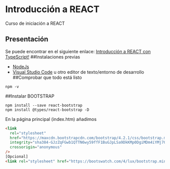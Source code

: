# Introducción a REACT
Curso de iniciación a REACT
## Presentación
Se puede encontrar en el siguiente enlace: [Introducción a REACT con TypeScript!](https://prezi.com/7oa2frl1vls0/?token=2cd8063434a922f09fdd1482108d2c43eadebe3023bf510be4a47753af6b4520&utm_campaign=share&utm_medium=copy&rc=ex0share)
##Instalaciones previas
- [NodeJs](https://nodejs.org/en/)
- [Visual Studio Code](https://code.visualstudio.com/) u otro editor de texto/entorno de desarrollo
##Comprobar que todo está listo
```shell
npm -v
```
##Instalar BOOTSTRAP
```shell
npm install --save react-bootstrap
npm install @types/react-bootstrap -D
```

En la página principal (index.htm) añadimos

```html
<link
  rel="stylesheet"
  href="https://maxcdn.bootstrapcdn.com/bootstrap/4.2.1/css/bootstrap.min.css"
  integrity="sha384-GJzZqFGwb1QTTN6wy59ffF1BuGJpLSa9DkKMp0DgiMDm4iYMj70gZWKYbI706tWS"
  crossorigin="anonymous"
/>
[Opcional]
<link rel="stylesheet" href="https://bootswatch.com/4/lux/bootstrap.min.css" crossorigin="anonymous"/>
```
